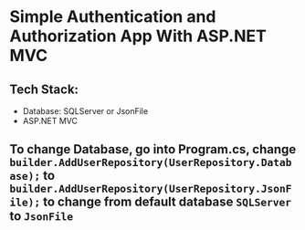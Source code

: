 # Simple Authentication and Authorization App With ASP.NET MVC

## Tech Stack:

- Database: SQLServer or JsonFile
- ASP.NET MVC

## To change Database, go into Program.cs, change `builder.AddUserRepository(UserRepository.Database);` to `builder.AddUserRepository(UserRepository.JsonFile);` to change from default database `SQLServer` to `JsonFile`
